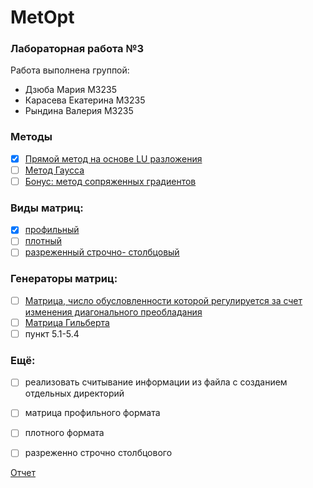 # MetOpt
### Лабораторная работа №3
Работа выполнена группой:
* Дзюба Мария M3235
* Карасева Екатерина M3235
* Рындина Валерия M3235

### Методы
- [x] [Прямой метод на основе LU разложения](src/src/method/LUMethod.java)
- [ ] [Метод Гаусса](src/src/method/LUMethod.java)
- [ ] [Бонус: метод сопряженных градиентов](src/src/method/LUMethod.java)

### Виды матриц:
- [x] [профильный](src/src/matrix/Profile.java)
- [ ] [плотный](src/src/matrix/Profile.java)
- [ ] [разреженный строчно- столбцовый](src/src/matrix/Profile.java)

### Генераторы матриц:
- [ ] [Матрица, число обусловленности которой регулируется за счет изменения диагонального преобладания](src/src/generate/meow.java)
- [ ] [Матрица Гильберта](src/src/generate/meow.java)
- [ ] пункт 5.1-5.4

### Ещё:
- [ ] реализовать считывание информации из файла с созданием отдельных директорий
- [ ] матрица профильного формата
- [ ] плотного формата
- [ ] разреженно строчно столбцового



[Отчет](МетодыОптимизации.pdf)

